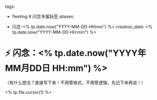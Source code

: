 tags:

- fleeting # 闪念专属标签 aliases:
    
- 闪念-<% tp.date.now("YYYY-MM-DD-HHmm") %> creation_date: <% tp.date.now("YYYY-MM-DD HH:mm") %>
    

# ⚡ 闪念：<% tp.date.now("YYYY年MM月DD日 HH:mm") %>

（有什么想法？直接写下来！不用管格式，不用管逻辑，先记下来再说！）

<% tp.file.cursor(1) %>